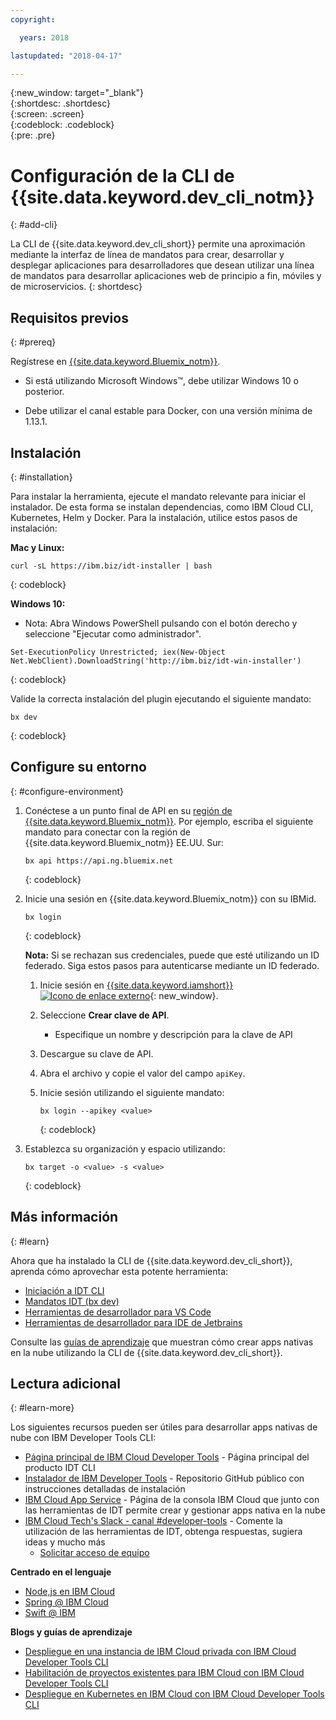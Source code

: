 ```yaml
---
copyright:

  years: 2018

lastupdated: "2018-04-17"

---
```


{:new_window: target="_blank"}  
{:shortdesc: .shortdesc}  
{:screen: .screen}  
{:codeblock: .codeblock}  
{:pre: .pre}  

# Configuración de la CLI de {{site.data.keyword.dev_cli_notm}}
{: #add-cli}

La CLI de {{site.data.keyword.dev_cli_short}} permite una aproximación mediante la interfaz de línea de mandatos para crear, desarrollar y desplegar aplicaciones para desarrolladores que desean utilizar una línea de mandatos para desarrollar aplicaciones web de principio a fin, móviles y de microservicios.
{: shortdesc}

## Requisitos previos
{: #prereq}

Regístrese en [{{site.data.keyword.Bluemix_notm}}](https://www.bluemix.net).

*  Si está utilizando Microsoft Windows&trade;, debe utilizar Windows 10 o posterior.

* Debe utilizar el canal estable para Docker, con una versión mínima de 1.13.1.

## Instalación
{: #installation}

Para instalar la herramienta, ejecute el mandato relevante para iniciar el instalador. De esta forma se instalan dependencias, como IBM Cloud CLI, Kubernetes, Helm y Docker. Para la instalación, utilice estos pasos de instalación:

**Mac y Linux:**

```
curl -sL https://ibm.biz/idt-installer | bash
```
{: codeblock}


**Windows 10:**

* Nota: Abra Windows PowerShell pulsando con el botón derecho y seleccione "Ejecutar como administrador".

```
Set-ExecutionPolicy Unrestricted; iex(New-Object Net.WebClient).DownloadString('http://ibm.biz/idt-win-installer')
```
{: codeblock}

Valide la correcta instalación del plugin ejecutando el siguiente mandato:  

```
bx dev
```
{: codeblock}

## Configure su entorno
{: #configure-environment}

1. Conéctese a un punto final de API en su [región de {{site.data.keyword.Bluemix_notm}}](/docs/overview/cf.html#ov_intro_reg). Por ejemplo, escriba el siguiente mandato para conectar con la región de {{site.data.keyword.Bluemix_notm}} EE.UU. Sur:

	```
	bx api https://api.ng.bluemix.net
	```
	{: codeblock}

2. Inicie una sesión en {{site.data.keyword.Bluemix_notm}} con su IBMid.

	```
	bx login
	```
	{: codeblock}

	**Nota:** Si se rechazan sus credenciales, puede que esté utilizando un ID federado. Siga estos pasos para autenticarse mediante un ID federado.

	1. Inicie sesión en [{{site.data.keyword.iamshort}} ![Icono de enlace externo](../../icons/launch-glyph.svg "Icono de enlace externo")](https://www.bluemix.net/iam/#/apikeys){: new_window}.
	2. Seleccione **Crear clave de API**.
		* Especifique un nombre y descripción para la clave de API
	3. Descargue su clave de API.
	4. Abra el archivo y copie el valor del campo `apiKey`.
	5. Inicie sesión utilizando el siguiente mandato:

		```
		bx login --apikey <value>
		```
		{: codeblock}

3. Establezca su organización y espacio utilizando:

	```
	bx target -o <value> -s <value>
	```
	{: codeblock}

## Más información
{: #learn}

Ahora que ha instalado la CLI de {{site.data.keyword.dev_cli_short}}, aprenda cómo aprovechar esta potente herramienta:
- [Iniciación a IDT CLI](index.html)
- [Mandatos IDT (bx dev)](commands.html)
- [Herramientas de desarrollador para VS Code](vscode.html)
- [Herramientas de desarrollador para IDE de Jetbrains](jetbrains.html)

Consulte las [guías de aprendizaje](/docs/apps/tutorials/tutorial_bff.html) que muestran cómo crear apps nativas en la nube utilizando la CLI de {{site.data.keyword.dev_cli_short}}.

## Lectura adicional
{: #learn-more}

Los siguientes recursos pueden ser útiles para desarrollar apps nativas de nube con IBM Developer Tools CLI:

- [Página principal de IBM Cloud Developer Tools](https://www.ibm.com/cloud/cli) - Página principal del producto IDT CLI
- [Instalador de IBM Developer Tools](https://github.com/IBM-Bluemix/ibm-cloud-developer-tools) - Repositorio GitHub público con instrucciones detalladas de instalación
- [IBM Cloud App Service](https://console.bluemix.net/developer/appservice) - Página de la consola IBM Cloud que junto con las herramientas de IDT permite crear y gestionar apps nativa en la nube
- [IBM Cloud Tech's Slack - canal #developer-tools](https://ibm-cloud-tech.slack.com) - Comente la utilización de las herramientas de IDT, obtenga respuestas, sugiera ideas y mucho más
	- [Solicitar acceso de equipo](https://slack-invite-ibm-cloud-tech.mybluemix.net/)

**Centrado en el lenguaje**

- [Node,js en IBM Cloud](https://developer.ibm.com/node/cloud/)
- [Spring @ IBM Cloud](https://developer.ibm.com/java/spring/)
- [Swift @ IBM](https://developer.ibm.com/swift)

**Blogs y guías de aprendizaje**

- [Despliegue en una instancia de IBM Cloud privada con IBM Cloud Developer Tools CLI](https://www.ibm.com/blogs/bluemix/2017/09/deploying-ibm-cloud-private-ibm-cloud-developer-tools-cli/)
- [Habilitación de proyectos existentes para IBM Cloud con IBM Cloud Developer Tools CLI](https://www.ibm.com/blogs/bluemix/2017/09/enable-existing-projects-ibm-cloud-ibm-cloud-developer-tools-cli/)
- [Despliegue en Kubernetes en IBM Cloud con IBM Cloud Developer Tools CLI](https://www.ibm.com/blogs/bluemix/2017/09/deploying-kubernetes-ibm-cloud-ibm-cloud-developer-tools-cli/)
